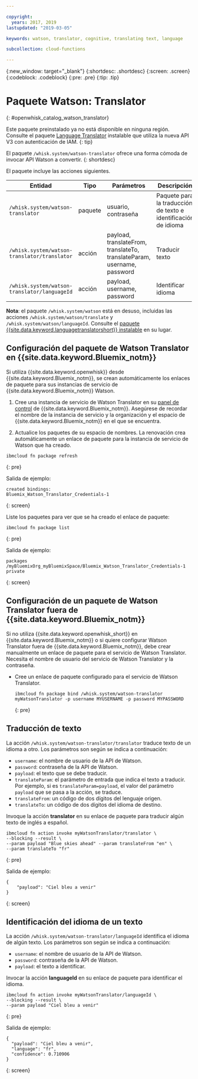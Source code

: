 ```yaml
---

copyright:
  years: 2017, 2019
lastupdated: "2019-03-05"

keywords: watson, translator, cognitive, translating text, language

subcollection: cloud-functions

---
```


{:new_window: target="_blank"}
{:shortdesc: .shortdesc}
{:screen: .screen}
{:codeblock: .codeblock}
{:pre: .pre}
{:tip: .tip}

# Paquete Watson: Translator
{: #openwhisk_catalog_watson_translator}

Este paquete preinstalado ya no está disponible en ninguna región. Consulte el paquete [Language Translator](/docs/openwhisk?topic=cloud-functions-language-translator-package) instalable que utiliza la nueva API V3 con autenticación de IAM. 
{: tip}

El paquete `/whisk.system/watson-translator` ofrece una forma cómoda de invocar API Watson a convertir.
{: shortdesc}

El paquete incluye las acciones siguientes.

| Entidad | Tipo | Parámetros | Descripción |
| --- | --- | --- | --- |
| `/whisk.system/watson-translator` | paquete | usuario, contraseña | Paquete para la traducción de texto e identificación de idioma  |
| `/whisk.system/watson-translator/translator` | acción | payload, translateFrom, translateTo, translateParam, username, password | Traducir texto |
| `/whisk.system/watson-translator/languageId` | acción | payload, username, password | Identificar idioma |

**Nota**: el paquete `/whisk.system/watson` está en desuso, incluidas las acciones `/whisk.system/watson/translate` y `/whisk.system/watson/languageId`. Consulte el [paquete {{site.data.keyword.languagetranslatorshort}} instalable](/docs/openwhisk?topic=cloud-functions-language-translator-package) en su lugar.

## Configuración del paquete de Watson Translator en {{site.data.keyword.Bluemix_notm}}

Si utiliza {{site.data.keyword.openwhisk}} desde {{site.data.keyword.Bluemix_notm}}, se crean automáticamente los enlaces de paquete para sus instancias de servicio de {{site.data.keyword.Bluemix_notm}} Watson.

1. Cree una instancia de servicio de Watson Translator en su [panel de control](http://cloud.ibm.com) de {{site.data.keyword.Bluemix_notm}}. Asegúrese de recordar el nombre de la instancia de servicio y la organización y el espacio de
{{site.data.keyword.Bluemix_notm}} en el que se encuentra.

2. Actualice los paquetes de su espacio de nombres. La renovación crea automáticamente un enlace de paquete para la instancia de servicio de Watson que ha creado.
  ```
  ibmcloud fn package refresh
  ```
  {: pre}

  Salida de ejemplo:
  ```
  created bindings:
  Bluemix_Watson_Translator_Credentials-1
  ```
  {: screen}

  Liste los paquetes para ver que se ha creado el enlace de paquete:
  ```
  ibmcloud fn package list
  ```
  {: pre}

  Salida de ejemplo:
  ```
  packages
  /myBluemixOrg_myBluemixSpace/Bluemix_Watson_Translator_Credentials-1 private
  ```
  {: screen}

## Configuración de un paquete de Watson Translator fuera de {{site.data.keyword.Bluemix_notm}}

Si no utiliza {{site.data.keyword.openwhisk_short}} en {{site.data.keyword.Bluemix_notm}} o si quiere configurar Watson Translator fuera de {{site.data.keyword.Bluemix_notm}}, debe crear manualmente un enlace de paquete para el servicio de Watson Translator. Necesita el nombre de usuario del servicio de Watson Translator y la contraseña.

- Cree un enlace de paquete configurado para el servicio de Watson Translator.
  ```
  ibmcloud fn package bind /whisk.system/watson-translator myWatsonTranslator -p username MYUSERNAME -p password MYPASSWORD
  ```
  {: pre}

## Traducción de texto

La acción `/whisk.system/watson-translator/translator` traduce texto de un idioma a otro. Los parámetros son según se indica a continuación:

- `username`: el nombre de usuario de la API de Watson.
- `password`: contraseña de la API de Watson.
- `payload`: el texto que se debe traducir.
- `translateParam`: el parámetro de entrada que indica el texto a traducir. Por ejemplo, si es `translateParam=payload`, el valor del parámetro `payload` que se pasa a la acción, se traduce.
- `translateFrom`: un código de dos dígitos del lenguaje origen.
- `translateTo`: un código de dos dígitos del idioma de destino.

Invoque la acción **translator** en su enlace de paquete para traducir algún texto de inglés a español.
```
ibmcloud fn action invoke myWatsonTranslator/translator \
--blocking --result \
--param payload "Blue skies ahead" --param translateFrom "en" \
--param translateTo "fr"
```
{: pre}

Salida de ejemplo:
```
{
    "payload": "Ciel bleu a venir"
}
```
{: screen}

## Identificación del idioma de un texto

La acción `/whisk.system/watson-translator/languageId` identifica el idioma de algún texto. Los parámetros son según se indica a continuación:

- `username`: el nombre de usuario de la API de Watson.
- `password`: contraseña de la API de Watson.
- `payload`: el texto a identificar.

Invocar la acción **languageId** en su enlace de paquete para identificar el idioma.
```
ibmcloud fn action invoke myWatsonTranslator/languageId \
--blocking --result \
--param payload "Ciel bleu a venir"
```
{: pre}

Salida de ejemplo:
```
{
  "payload": "Ciel bleu a venir",
  "language": "fr",
  "confidence": 0.710906
}
```
{: screen}
